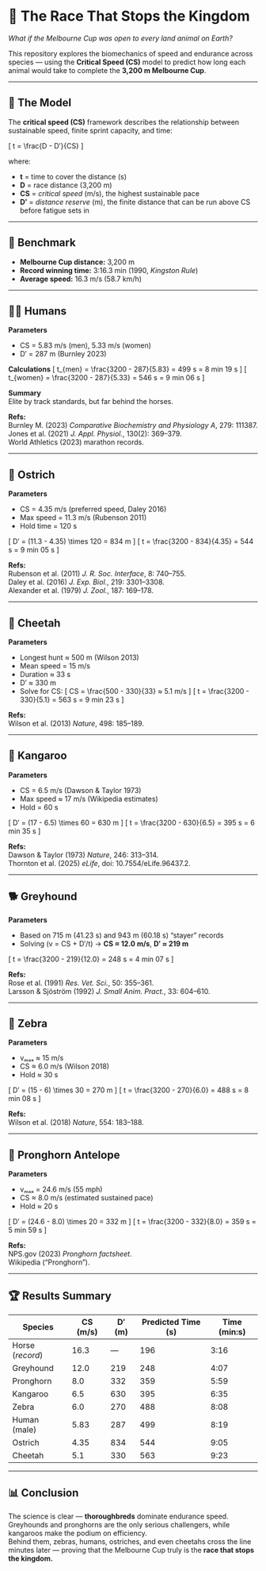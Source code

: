# 🏇 The Race That Stops the Kingdom
*What if the Melbourne Cup was open to every land animal on Earth?*

This repository explores the biomechanics of speed and endurance across species — using the **Critical Speed (CS)** model to predict how long each animal would take to complete the **3,200 m Melbourne Cup**.

---

## 📐 The Model

The **critical speed (CS)** framework describes the relationship between sustainable speed, finite sprint capacity, and time:

\[
t = \frac{D - D′}{CS}
\]

where:  
- **t** = time to cover the distance (s)  
- **D** = race distance (3,200 m)  
- **CS** = *critical speed* (m/s), the highest sustainable pace  
- **D′** = *distance reserve* (m), the finite distance that can be run above CS before fatigue sets in  

---

## 🏁 Benchmark

- **Melbourne Cup distance:** 3,200 m  
- **Record winning time:** 3:16.3 min (1990, *Kingston Rule*)  
- **Average speed:** 16.3 m/s (58.7 km/h)

---

## 🧍‍♂️ Humans

**Parameters**  
- CS = 5.83 m/s (men), 5.33 m/s (women)  
- D′ = 287 m (Burnley 2023)

**Calculations**
\[
t_{men} = \frac{3200 - 287}{5.83} = 499 s = 8 min 19 s
\]
\[
t_{women} = \frac{3200 - 287}{5.33} = 546 s = 9 min 06 s
\]

**Summary**  
Elite by track standards, but far behind the horses.

**Refs:**  
Burnley M. (2023) *Comparative Biochemistry and Physiology A*, 279: 111387.  
Jones et al. (2021) *J. Appl. Physiol.*, 130(2): 369–379.  
World Athletics (2023) marathon records.

---

## 🦩 Ostrich

**Parameters**  
- CS = 4.35 m/s (preferred speed, Daley 2016)  
- Max speed = 11.3 m/s (Rubenson 2011)  
- Hold time = 120 s  

\[
D′ = (11.3 - 4.35) \times 120 = 834 m
\]
\[
t = \frac{3200 - 834}{4.35} = 544 s = 9 min 05 s
\]

**Refs:**  
Rubenson et al. (2011) *J. R. Soc. Interface*, 8: 740–755.  
Daley et al. (2016) *J. Exp. Biol.*, 219: 3301–3308.  
Alexander et al. (1979) *J. Zool.*, 187: 169–178.

---

## 🐆 Cheetah

**Parameters**  
- Longest hunt ≈ 500 m (Wilson 2013)  
- Mean speed = 15 m/s  
- Duration ≈ 33 s  
- D′ ≈ 330 m  
- Solve for CS:
  \[
  CS = \frac{500 - 330}{33} ≈ 5.1 m/s
  \]
\[
t = \frac{3200 - 330}{5.1} = 563 s = 9 min 23 s
\]

**Refs:**  
Wilson et al. (2013) *Nature*, 498: 185–189.

---

## 🦘 Kangaroo

**Parameters**  
- CS = 6.5 m/s (Dawson & Taylor 1973)  
- Max speed ≈ 17 m/s (Wikipedia estimates)  
- Hold = 60 s  

\[
D′ = (17 - 6.5) \times 60 = 630 m
\]
\[
t = \frac{3200 - 630}{6.5} = 395 s = 6 min 35 s
\]

**Refs:**  
Dawson & Taylor (1973) *Nature*, 246: 313–314.  
Thornton et al. (2025) *eLife*, doi: 10.7554/eLife.96437.2.

---

## 🐕 Greyhound

**Parameters**  
- Based on 715 m (41.23 s) and 943 m (60.18 s) “stayer” records  
- Solving \(v = CS + D′/t\) → **CS ≈ 12.0 m/s**, **D′ ≈ 219 m**

\[
t = \frac{3200 - 219}{12.0} = 248 s = 4 min 07 s
\]

**Refs:**  
Rose et al. (1991) *Res. Vet. Sci.*, 50: 355–361.  
Larsson & Sjöström (1992) *J. Small Anim. Pract.*, 33: 604–610.

---

## 🦓 Zebra

**Parameters**  
- vₘₐₓ ≈ 15 m/s  
- CS ≈ 6.0 m/s (Wilson 2018)  
- Hold ≈ 30 s  

\[
D′ = (15 - 6) \times 30 = 270 m
\]
\[
t = \frac{3200 - 270}{6.0} = 488 s = 8 min 08 s
\]

**Refs:**  
Wilson et al. (2018) *Nature*, 554: 183–188.

---

## 🦌 Pronghorn Antelope

**Parameters**  
- vₘₐₓ = 24.6 m/s (55 mph)  
- CS ≈ 8.0 m/s (estimated sustained pace)  
- Hold ≈ 20 s  

\[
D′ = (24.6 - 8.0) \times 20 = 332 m
\]
\[
t = \frac{3200 - 332}{8.0} = 359 s = 5 min 59 s
\]

**Refs:**  
NPS.gov (2023) *Pronghorn factsheet*.  
Wikipedia (“Pronghorn”).  

---

## 🏆 Results Summary

| Species | CS (m/s) | D′ (m) | Predicted Time (s) | Time (min:s) |
|----------|-----------|--------|--------------------|---------------|
| Horse (*record*) | 16.3 | — | 196 | 3:16 |
| Greyhound | 12.0 | 219 | 248 | 4:07 |
| Pronghorn | 8.0 | 332 | 359 | 5:59 |
| Kangaroo | 6.5 | 630 | 395 | 6:35 |
| Zebra | 6.0 | 270 | 488 | 8:08 |
| Human (male) | 5.83 | 287 | 499 | 8:19 |
| Ostrich | 4.35 | 834 | 544 | 9:05 |
| Cheetah | 5.1 | 330 | 563 | 9:23 |

---

## 📊 Conclusion

The science is clear — **thoroughbreds** dominate endurance speed.  
Greyhounds and pronghorns are the only serious challengers, while kangaroos make the podium on efficiency.  
Behind them, zebras, humans, ostriches, and even cheetahs cross the line minutes later — proving that the Melbourne Cup truly is the **race that stops the kingdom.**
